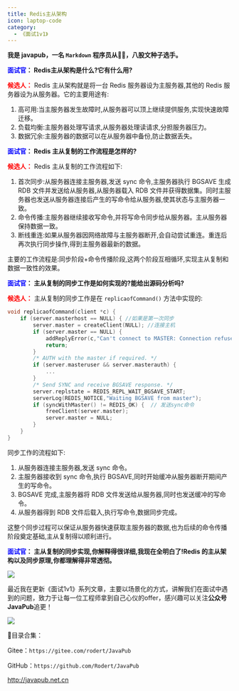 ```yaml
---
title: Redis主从架构
icon: laptop-code
category:
  - 《面试1v1》
---
```





**我是 javapub，一名 `Markdown` 程序员从👨‍💻，八股文种子选手。**



**<font color=blue>面试官</font>： Redis主从架构是什么?它有什么用?**

**<font color=red>候选人：</font>** Redis 主从架构就是将一台 Redis 服务器设为主服务器,其他的 Redis 服务器设为从服务器。它的主要用途有:

1. 高可用:当主服务器发生故障时,从服务器可以顶上继续提供服务,实现快速故障迁移。
2. 负载均衡:主服务器处理写请求,从服务器处理读请求,分担服务器压力。
3. 数据冗余:主服务器的数据可以在从服务器中备份,防止数据丢失。

**<font color=blue>面试官</font>： Redis 主从复制的工作流程是怎样的?**

**<font color=red>候选人：</font>** Redis 主从复制的工作流程如下:

1. 首次同步:从服务器连接主服务器,发送 sync 命令,主服务器执行 BGSAVE 生成 RDB 文件并发送给从服务器,从服务器载入 RDB 文件并获得数据集。同时主服务器也发送从服务器连接后产生的写命令给从服务器,使其状态与主服务器一致。
2. 命令传播:主服务器继续接收写命令,并将写命令同步给从服务器。主从服务器保持数据一致。 
3. 断线重连:如果从服务器因网络故障与主服务器断开,会自动尝试重连。重连后再次执行同步操作,得到主服务器最新的数据。

主要的工作流程是:同步阶段+命令传播阶段,这两个阶段互相循环,实现主从复制和数据一致性的效果。

**<font color=blue>面试官</font>： 主从复制的同步工作是如何实现的?能给出源码分析吗?**

**<font color=red>候选人：</font>** 主从复制的同步工作是在 `replicaofCommand()` 方法中实现的:

```c
void replicaofCommand(client *c) {
    if (server.masterhost == NULL) { //如果是第一次同步
        server.master = createClient(NULL); //连接主机
        if (server.master == NULL) {
            addReplyError(c,"Can't connect to MASTER: Connection refused");
            return;
        }
        /* AUTH with the master if required. */
        if (server.masteruser && server.masterauth) {
            ...
        }
        /* Send SYNC and receive BGSAVE response. */
        server.replstate = REDIS_REPL_WAIT_BGSAVE_START; 
        serverLog(REDIS_NOTICE,"Waiting BGSAVE from master");
        if (syncWithMaster() != REDIS_OK) {  // 发送sync命令
            freeClient(server.master);        
            server.master = NULL;
        }
    } 
}
```

同步工作的流程如下:

1. 从服务器连接主服务器,发送 sync 命令。 
2. 主服务器接收到 sync 命令,执行 BGSAVE,同时开始缓冲从服务器断开期间产生的写命令。
3. BGSAVE 完成,主服务器将 RDB 文件发送给从服务器,同时也发送缓冲的写命令。 
4. 从服务器得到 RDB 文件后载入,执行写命令,数据同步完成。

这整个同步过程可以保证从服务器快速获取主服务器的数据,也为后续的命令传播阶段奠定基础,主从复制得以顺利进行。

**<font color=blue>面试官</font>： 主从复制的同步实现,你解释得很详细,我现在全明白了!Redis 的主从架构以及同步原理,你都理解得非常透彻。**





![](https://ghproxy.com/https://raw.githubusercontent.com/Rodert/javapub_oss/main/other/29.jpg?raw=true)


最近我在更新《面试1v1》系列文章，主要以场景化的方式，讲解我们在面试中遇到的问题，致力于让每一位工程师拿到自己心仪的offer，感兴趣可以关注**公众号JavaPub**追更！


![](https://javapub-common-oss.oss-cn-beijing.aliyuncs.com/javapub/2024%2F06%2F06%2F20240606-225632.png)


🎁目录合集：

Gitee：`https://gitee.com/rodert/JavaPub`

GitHub：`https://github.com/Rodert/JavaPub`


<http://javapub.net.cn>

